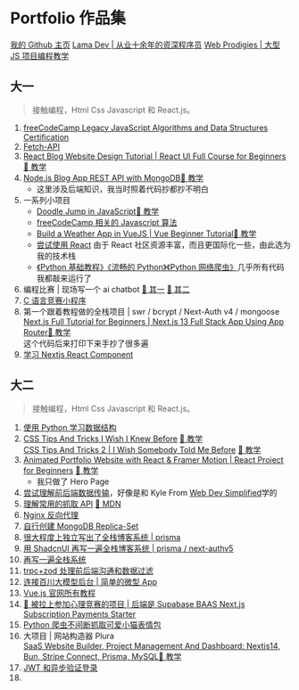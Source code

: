 # Portfolio 作品集

[我的 Github 主页](https://github.com/DandelionWithLute)
[Lama Dev | 从业十余年的资深程序员](https://www.youtube.com/@LamaDev)
[Web Prodigies | 大型 JS 项目编程教学](https://www.youtube.com/@webprodigies/videos)

## 大一

> 接触编程，Html Css Javascript 和 React.js。

1. [freeCodeCamp Legacy JavaScript Algorithms and Data Structures Certification](https://www.freecodecamp.org/certification/fcc8a2286e9-3143-4e9c-8867-a87b89efdeea/javascript-algorithms-and-data-structures)
2. [Fetch-API](https://github.com/DandelionWithLute/Fetch-API/blob/main/src/App.js)
3. [React Blog Website Design Tutorial | React UI Full Course for Beginners](https://github.com/DandelionWithLute/React-Blog-Website-Design-Learned-from-Lama-Dev/blob/main/src/App.js) [🔗 教学](https://www.youtube.com/watch?v=tlTdbc5byAs)
4. [Node.js Blog App REST API with MongoDB](https://github.com/DandelionWithLute/React-Blog-Api-Learned-From-Lama-Dev/tree/main/routes)[🔗 教学](https://www.youtube.com/watch?v=OML9f6LXUUs)
   - 这里涉及后端知识，我当时照着代码抄都抄不明白
5. 一系列小项目
   - [Doodle Jump in JavaScript](https://github.com/DandelionWithLute/My-Code/tree/main/Indie%20Games/Doodle%20Jump)[🔗 教学](https://www.youtube.com/watch?v=YSEsSs3hB6A)
   - [freeCodeCamp 相关的 Javascript 算法](https://github.com/DandelionWithLute/My-Code/tree/main/Javascript/Former)
   - [Build a Weather App in VueJS | Vue Beginner Tutorial](https://github.com/DandelionWithLute/My-Code/blob/main/Vue%20series/WeatherApp/2.vue)[🔗 教学](https://youtu.be/JLc-hWsPTUY)
   - [尝试使用 React](https://github.com/DandelionWithLute/My-Code/blob/main/myapp/src/App.js) 由于 React 社区资源丰富，而且更国际化一些，由此选为我的技术栈
   - [《Python 基础教程》《流畅的 Python》《Python 网络爬虫》](https://github.com/DandelionWithLute/My-Code/tree/main/Python3)几乎所有代码我都敲来运行了
6. 编程比赛 | 现场写一个 ai chatbot [🔏 其一](https://github.com/DandelionWithLute/chatbotsync) [🔗 其二](https://github.com/DandelionWithLute/chatgptredev)
7. [C 语言竞赛小程序](https://github.com/DandelionWithLute/Cmatch)
8. 第一个跟着教程做的全栈项目 | swr / bcrypt / Next-Auth v4 / mongoose <br/> [Next.js Full Tutorial for Beginners | Next.js 13 Full Stack App Using App Router](https://github.com/DandelionWithLute/Frontend-Projects)[🔗 教学](https://www.youtube.com/watch?v=VE8BkImUciY)<br />这个代码后来打印下来手抄了很多遍
9. [学习 Nextjs React Component](https://github.com/DandelionWithLute/nextjscp1)

## 大二

> 接触编程，Html Css Javascript 和 React.js。

1. [使用 Python 学习数据结构](https://github.com/DandelionWithLute/PythonDS)
2. [CSS Tips And Tricks I Wish I Knew Before](https://github.com/DandelionWithLute/CSSTips1) [🔗 教学](https://www.youtube.com/watch?v=2KWdT4PkXgY)<br />[CSS Tips And Tricks 2 | I Wish Somebody Told Me Before](https://github.com/DandelionWithLute/CSStips2) [🔗 教学](https://www.youtube.com/watch?v=kINNs4uYYnY)
3. [Animated Portfolio Website with React & Framer Motion | React Project for Beginners](https://github.com/DandelionWithLute/animated-portfolio) [🔗 教学](https://www.youtube.com/watch?v=CHGHuF24Cjw)
   - 我只做了 Hero Page
4. [尝试理解前后端数据传输](https://github.com/DandelionWithLute/frontend-backend-data-transfer)，好像是和 Kyle From [Web Dev Simplified](https://www.youtube.com/c/webdevsimplified)学的
5. [理解常用的抓取 API](https://github.com/DandelionWithLute/mdn-fetch) [🔗 MDN](https://developer.mozilla.org/en-US/docs/Web/API/Fetch_API/Using_Fetch)
6. [Nginx 反向代理](https://github.com/DandelionWithLute/nginx-1.23.4-reverse-proxy)
7. [自行创建 MongoDB Replica-Set](https://github.com/DandelionWithLute/learn-mongodb-replica-set)
8. [很大程度上独立写出了全栈博客系统 | prisma](https://github.com/DandelionWithLute/whim)
9. [用 ShadcnUI 再写一遍全栈博客系统 | prisma / next-authv5](https://github.com/DandelionWithLute/shadcn-world-now)
10. [再写一遍全栈系统](https://github.com/DandelionWithLute/nexttemplate)
11. [trpc+zod 处理前后端沟通和数据过滤](https://github.com/DandelionWithLute/trpc-zod-nextjs-stuff-from-official-website)
12. [连接百川大模型后台 | 简单的微型 App](https://github.com/DandelionWithLute/baichuanApi-min-js-full-stack-micro-app)
13. [Vue.js 官网所有教程](https://github.com/DandelionWithLute/Vuejs-Tutorials-From-Official-Website)
14. [🔏 被拉上参加心理竞赛的项目 | 后端是 Supabase BAAS Next.js Subscription Payments Starter](https://github.com/DandelionWithLute/Psychology-Team-Project)
15. [Python 爬虫不间断抓取可爱小猫表情包](https://github.com/DandelionWithLute/WebScrapImage)
16. 大项目 | 网站构造器 Plura<br />[SaaS Website Builder, Project Management And Dashboard: Nextjs14, Bun, Stripe Connect, Prisma, MySQL](https://github.com/DandelionWithLute/website-builder)[🔗 教学](https://www.youtube.com/watch?v=6omuUOZcWL0)
17. [JWT 和异步验证登录](https://github.com/DandelionWithLute/authentication-with-axios-and-jwt)
18. 

